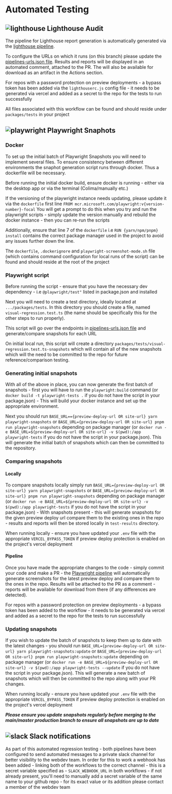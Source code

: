 
# Automated Testing

## ![lighthouse](https://github.com/user-attachments/assets/1539ed67-4c0b-4292-b198-c263cf22cd24) Lighthouse Audit

The pipeline for Lighthouse report generation is automatically generated via the [lighthouse pipeline](../../.github/workflows/light-house-ci.yml).

To configure the URLs on which it runs (on this branch) please update the [pipelines-urls.json file](pipelines-urls.json). Results and reports will be displayed in an automated comment, attached to the PR. The will also be available for download as an artifact in the Actions section.

For repos with a password protection on preview deployments - a bypass token has been added via the `lighthouserc.js` config file - it needs to be generated via vercel and added as a secret to the repo for the tests to run successfully

All files associated with this workflow can be found and should reside under `packages/tests` in your project

## ![playwright](https://github.com/user-attachments/assets/26a8c7e3-4b28-4c2e-9438-ead22c8c1f31) Playwright Snaphots

### Docker

To set up the initial batch of Playwright Snapshots you will need to implement several files. To ensure consistency between different environments the snaphot generation script runs through docker. Thus a dockerfile will be necessary.

Before running the initial docker build, ensure docker is running - either via the desktop app or via the terminal (Colima/manually etc.)

If the versioning of the playwright instance needs updating, please update it via the `dockerfile` first line
```FROM mcr.microsoft.com/playwright:v{version-number}-focal```
You will get a prompt to do this when you try and run the playwright scripts - simply update the version manually and rebuild the docker instance - then you can re-run the scripts

Additionally, ensure that line 7 of the `dockerfile` i.e `RUN {yarn/npm/pnpm} install` contains the correct package manager used in the project to avoid any issues further down the line.

The `dockerfile`, `.dockerignore` and `playwright-screenshot-mode.sh` file (which contains command configuration for local runs of the script) can be found and should reside at the root of the project

### Playwright script

Before running the script - ensure that you have the necessary dev dependency - i.e `@playwright/test"` listed in package.json and installed

Next you will need to create a test directory, ideally located at `.../packages/tests`. In this directory you should create a file, named `visual-regression.test.ts` (the name should be specifically this for the other steps to run properly).

This script will go over the endpoints in [pipelines-urls.json file](pipelines-urls.json) and generate/compare snapshots for each URL

On initial local run, this script will create a directory `packages/tests/visual-regression.test.ts-snapshots` which will contain all of the new snapshots which will the need to be committed to the repo for future reference/comparison testing.

### Generating initial snapshots

With all of the above in place, you can now generate the first batch of snapshots - first you will have to run the `playwright:build` command (or `docker build -t playwright-tests .` if you do not have the script in your package.json) - This will build your docker instance and set up the appropriate environment.

Next you should run `BASE_URL=={preview-deploy-url OR site-url} yarn playwright-snapshots` or `BASE_URL={preview-deploy-url OR site-url} pnpm run playwright-snapshots` depending on package manager (or `docker run -e BASE_URL=${preview-deploy-url OR site-url} -v $(pwd):/app playwright-tests` if you do not have the script in your package.json). This will generate the initial batch of snapshots which can then be committed to the repository.

### Comparing snapshots

#### Locally

To compare snapshots locally simply run `BASE_URL={preview-deploy-url OR site-url} yarn playwright-snapshots` or `BASE_URL={preview-deploy-url OR site-url} pnpm run playwright-snapshots` depending on package manager (or `docker run -e BASE_URL=${preview-deploy-url OR site-url} -v $(pwd):/app playwright-tests` if you do not have the script in your package.json) - With snapshots present - this will generate snapshots for the given preview deploy url compare them to the existing ones in the repo - results and reports will then be stored locally in `test-results` directory.

When running locally - ensure you have updated your `.env` file with the appropriate `VERCEL_BYPASS_TOKEN` if preview deploy protection is enabled on the project's vercel deployment

#### Pipeline

Once you have made the appropriate changes to the code - simply commit your code and make a PR - the [Playwright pipeline](../../.github/workflows/playwright-visual-regression.yml) will automatically generate screenshots for the latest preview deploy and compare them to the ones in the repo. Results will be attached to the PR as a comment - reports will be available for download from there (if any differences are detected).

For repos with a password protection on preview deployments - a bypass token has been added to the workflow - it needs to be generated via vercel and added as a secret to the repo for the tests to run successfully

### Updating snapshots

If you wish to update the batch of snapshots to keep them up to date with the latest changes - you should run `BASE_URL={preview-deploy-url OR site-url} yarn playwright-snapshots:update` or `BASE_URL={preview-deploy-url OR site-url} pnpm run playwright-snapshots:update` depending on package manager (or `docker run -e BASE_URL=${preview-deploy-url OR site-url} -v $(pwd):/app playwright-tests --update` if you do not have the script in your package.json). This will generate a new batch of snapshots which will then be committed to the repo along with your PR changes.

When running locally - ensure you have updated your `.env` file with the appropriate `VERCEL_BYPASS_TOKEN` if preview deploy protection is enabled on the project's vercel deployment

***Please ensure you update snapshots regularly before merging to the main/master production branch to ensure all snapshots are up to date***

## ![slack](https://github.com/user-attachments/assets/d7ecec42-d7de-4597-8be1-378a18f740e8) Slack notifications

As part of this automated regression testing - both pipelines have been configured to send automated messages to a private slack channel for better visibility to the webdev team. In order for this to work a webhook has been added - linking both of the workflows to the correct channel - this is a secret variable specified as - `SLACK_WEBHOOK_URL` in both workflows - if not already present, you'll need to manually add a secret variable of the same name to your github repo - for its exact value or its addition please contact a member of the webdev team
